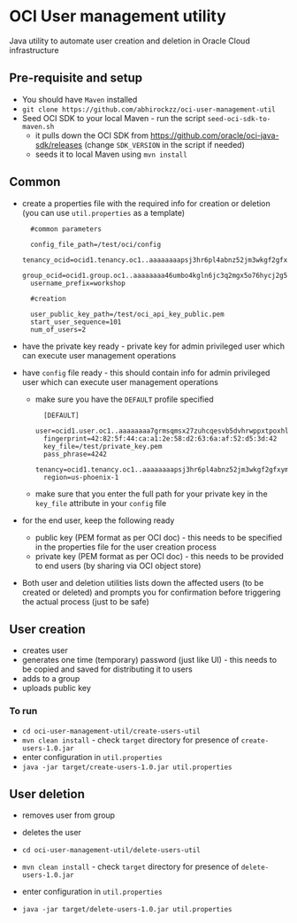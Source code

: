 # OCI User management utility

Java utility to automate user creation and deletion in Oracle Cloud infrastructure

## Pre-requisite and setup

- You should have `Maven` installed
- `git clone https://github.com/abhirockzz/oci-user-management-util`
- Seed OCI SDK to your local Maven - run the script `seed-oci-sdk-to-maven.sh`
	- it pulls down the OCI SDK from https://github.com/oracle/oci-java-sdk/releases (change `SDK_VERSION` in the script if needed)
	- seeds it to local Maven using `mvn install`

## Common

- create a properties file with the required info for creation or deletion (you can use `util.properties` as a template)

		#common parameters
		
		config_file_path=/test/oci/config
		tenancy_ocid=ocid1.tenancy.oc1..aaaaaaaapsj3hr6pl4abnz52jm3wkgf2gfxymbeofzswhcp5jdem3fhjmkeq
		group_ocid=ocid1.group.oc1..aaaaaaaa46umbo4kgln6jc3q2mgx5o76hycj2g55hjykwnaxz4l6epy72tnq
		username_prefix=workshop
		
		#creation
		
		user_public_key_path=/test/oci_api_key_public.pem
		start_user_sequence=101
		num_of_users=2

- have the private key ready - private key for admin privileged user which can execute user management operations
- have `config` file ready - this should contain info for admin privileged user which can execute user management operations
	- make sure you have the `DEFAULT` profile specified

		    [DEFAULT]
		    user=ocid1.user.oc1..aaaaaaaa7grmsqmsx27zuhcqesvb5dvhrwppxtpoxhlvfxvlukuwdypzeg2q
		    fingerprint=42:82:5f:44:ca:a1:2e:58:d2:63:6a:af:52:d5:3d:42
		    key_file=/test/private_key.pem
		    pass_phrase=4242
			tenancy=ocid1.tenancy.oc1..aaaaaaaapsj3hr6pl4abnz52jm3wkgf2gfxymbeofzswhcp5jdem3fhjmkeq
		    region=us-phoenix-1
	- make sure that you enter the full path for your private key in the `key_file` attribute in your `config` file

- for the end user, keep the following ready
	- public key (PEM format as per OCI doc) - this needs to be specified in the properties file for the user creation process
	- private key (PEM format as per OCI doc) - this needs to be provided to end users (by sharing via OCI object store)
- Both user and deletion utilities lists down the affected users (to be created or deleted) and prompts you for confirmation before triggering the actual process (just to be safe) 

## User creation

- creates user
- generates one time (temporary) password (just like UI) - this needs to be copied and saved for distributing it to users
- adds to a group
- uploads public key

### To run

- `cd oci-user-management-util/create-users-util`
- `mvn clean install` - check `target` directory for presence of `create-users-1.0.jar` 
- enter configuration in `util.properties`
- `java -jar target/create-users-1.0.jar util.properties`


## User deletion

- removes user from group
- deletes the user

- `cd oci-user-management-util/delete-users-util`
- `mvn clean install` - check `target` directory for presence of `delete-users-1.0.jar` 
- enter configuration in `util.properties`
- `java -jar target/delete-users-1.0.jar util.properties`
